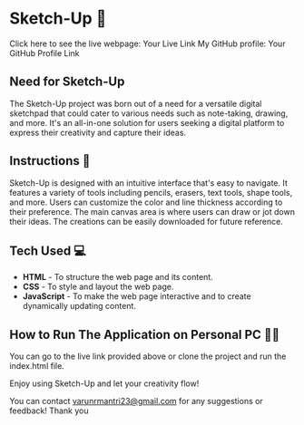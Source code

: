 # Sketch-Up 🎨

Click here to see the live webpage: Your Live Link
My GitHub profile: Your GitHub Profile Link

## Need for Sketch-Up

The Sketch-Up project was born out of a need for a versatile digital sketchpad that could cater to various needs such as note-taking, drawing, and more. It's an all-in-one solution for users seeking a digital platform to express their creativity and capture their ideas.

## Instructions 📝

Sketch-Up is designed with an intuitive interface that's easy to navigate. It features a variety of tools including pencils, erasers, text tools, shape tools, and more. Users can customize the color and line thickness according to their preference. The main canvas area is where users can draw or jot down their ideas. The creations can be easily downloaded for future reference.

## Tech Used 💻

-   **HTML** - To structure the web page and its content.
-   **CSS** - To style and layout the web page.
-   **JavaScript** - To make the web page interactive and to create dynamically updating content.

## How to Run The Application on Personal PC 🏃‍♂️

You can go to the live link provided above or clone the project and run the index.html file.

Enjoy using Sketch-Up and let your creativity flow!

You can contact varunrmantri23@gmail.com for any suggestions or feedback! Thank you
